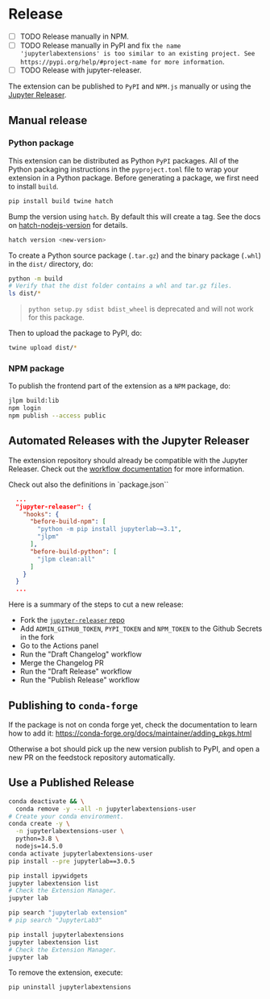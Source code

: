 # Release

- [ ] TODO Release manually in NPM.
- [ ] TODO Release manually in PyPI and fix `the name 'jupyterlabextensions' is too similar to an existing project. See https://pypi.org/help/#project-name for more information`.
- [ ] TODO Release with jupyter-releaser.

The extension can be published to `PyPI` and `NPM.js` manually or using the [Jupyter Releaser](https://github.com/jupyter-server/jupyter_releaser).

## Manual release

### Python package

This extension can be distributed as Python `PyPI` packages. All of the Python packaging instructions in the `pyproject.toml` file to wrap your extension in a Python package. Before generating a package, we first need to install `build`.

```bash
pip install build twine hatch
```

Bump the version using `hatch`. By default this will create a tag. See the docs on [hatch-nodejs-version](https://github.com/agoose77/hatch-nodejs-version#semver) for details.

```bash
hatch version <new-version>
```

To create a Python source package (`.tar.gz`) and the binary package (`.whl`) in the `dist/` directory, do:

```bash
python -m build
# Verify that the dist folder contains a whl and tar.gz files.
ls dist/*
```

> `python setup.py sdist bdist_wheel` is deprecated and will not work for this package.

Then to upload the package to PyPI, do:

```bash
twine upload dist/*
```

### NPM package

To publish the frontend part of the extension as a `NPM` package, do:

```bash
jlpm build:lib
npm login
npm publish --access public
```

## Automated Releases with the Jupyter Releaser

The extension repository should already be compatible with the Jupyter Releaser. Check out the [workflow documentation](https://github.com/jupyter-server/jupyter_releaser#typical-workflow) for more information.

Check out also the definitions in `package.json``

```json
  ...
  "jupyter-releaser": {
    "hooks": {
      "before-build-npm": [
        "python -m pip install jupyterlab~=3.1",
        "jlpm"
      ],
      "before-build-python": [
        "jlpm clean:all"
      ]
    }
  }
  ...
```

Here is a summary of the steps to cut a new release:

- Fork the [`jupyter-releaser` repo](https://github.com/jupyter-server/jupyter_releaser)
- Add `ADMIN_GITHUB_TOKEN`, `PYPI_TOKEN` and `NPM_TOKEN` to the Github Secrets in the fork
- Go to the Actions panel
- Run the "Draft Changelog" workflow
- Merge the Changelog PR
- Run the "Draft Release" workflow
- Run the "Publish Release" workflow

## Publishing to `conda-forge`

If the package is not on conda forge yet, check the documentation to learn how to add it: https://conda-forge.org/docs/maintainer/adding_pkgs.html

Otherwise a bot should pick up the new version publish to PyPI, and open a new PR on the feedstock repository automatically.

## Use a Published Release

```bash
conda deactivate && \
  conda remove -y --all -n jupyterlabextensions-user
# Create your conda environment.
conda create -y \
  -n jupyterlabextensions-user \
  python=3.8 \
  nodejs=14.5.0
conda activate jupyterlabextensions-user
pip install --pre jupyterlab==3.0.5
```

```bash
pip install ipywidgets
jupyter labextension list
# Check the Extension Manager.
jupyter lab
```

```bash
pip search "jupyterlab extension"
# pip search "JupyterLab3"
```

```bash
pip install jupyterlabextensions
jupyter labextension list
# Check the Extension Manager.
jupyter lab
```

To remove the extension, execute:

```bash
pip uninstall jupyterlabextensions
```
